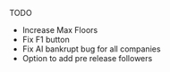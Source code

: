 TODO
  - Increase Max Floors
  - Fix F1 button
  - Fix AI bankrupt bug for all companies
  - Option to add pre release followers
